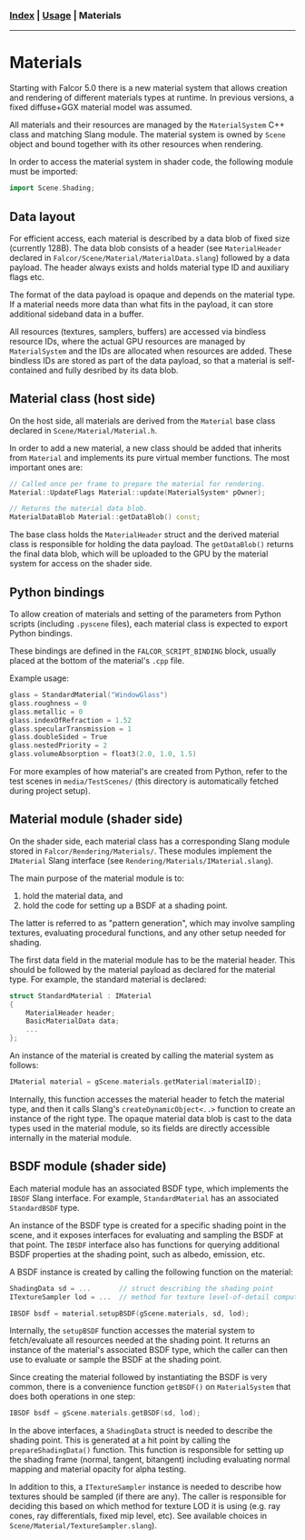 ### [Index](../index.md) | [Usage](./index.md) | Materials

--------

# Materials

Starting with Falcor 5.0 there is a new material system that allows creation and rendering of different materials
types at runtime. In previous versions, a fixed diffuse+GGX material model was assumed.

All materials and their resources are managed by the `MaterialSystem` C++ class and matching Slang module.
The material system is owned by `Scene` object and bound together with its other resources when rendering.

In order to access the material system in shader code, the following module must be imported:

```c++
import Scene.Shading;
```

## Data layout

For efficient access, each material is described by a data blob of fixed size (currently 128B).
The data blob consists of a header (see `MaterialHeader` declared in `Falcor/Scene/Material/MaterialData.slang`)
followed by a data payload. The header always exists and holds material type ID and auxiliary flags etc.

The format of the data payload is opaque and depends on the material type. If a material needs more data
than what fits in the payload, it can store additional sideband data in a buffer.

All resources (textures, samplers, buffers) are accessed via bindless resource IDs, where the actual GPU
resources are managed by `MaterialSystem` and the IDs are allocated when resources are added.
These bindless IDs are stored as part of the data payload, so that a material is self-contained and fully
desribed by its data blob.

## Material class (host side)

On the host side, all materials are derived from the `Material` base class declared in `Scene/Material/Material.h`.

In order to add a new material, a new class should be added that inherits from `Material` and implements
its pure virtual member functions. The most important ones are:

```c++
// Called once per frame to prepare the material for rendering.
Material::UpdateFlags Material::update(MaterialSystem* pOwner);

// Returns the material data blob.
MaterialDataBlob Material::getDataBlob() const;
```

The base class holds the `MaterialHeader` struct and the derived material class is responsible
for holding the data payload. The `getDataBlob()` returns the final data blob, which will be uploaded to the
GPU by the material system for access on the shader side.

## Python bindings

To allow creation of materials and setting of the parameters from Python scripts (including `.pyscene` files),
each material class is expected to export Python bindings.

These bindings are defined in the `FALCOR_SCRIPT_BINDING` block, usually placed at the bottom of the material's `.cpp` file.

Example usage:

```c++
glass = StandardMaterial("WindowGlass")
glass.roughness = 0
glass.metallic = 0
glass.indexOfRefraction = 1.52
glass.specularTransmission = 1
glass.doubleSided = True
glass.nestedPriority = 2
glass.volumeAbsorption = float3(2.0, 1.0, 1.5)
```

For more examples of how material's are created from Python, refer to the test scenes in `media/TestScenes/`
(this directory is automatically fetched during project setup).

## Material module (shader side)

On the shader side, each material class has a corresponding Slang module stored in `Falcor/Rendering/Materials/`.
These modules implement the `IMaterial` Slang interface (see `Rendering/Materials/IMaterial.slang`).

The main purpose of the material module is to:
1. hold the material data, and
2. hold the code for setting up a BSDF at a shading point.

The latter is referred to as "pattern generation", which may involve sampling textures, evaluating
procedural functions, and any other setup needed for shading.

The first data field in the material module has to be the material header. This should be followed by the
material payload as declared for the material type. For example, the standard material is declared:

```c++
struct StandardMaterial : IMaterial
{
    MaterialHeader header;
    BasicMaterialData data;
    ...
};
```

An instance of the material is created by calling the material system as follows:

```c++
IMaterial material = gScene.materials.getMaterial(materialID);
```

Internally, this function accesses the material header to fetch the material type, and then it calls
Slang's `createDynamicObject<..>` function to create an instance of the right type.
The opaque material data blob is cast to the data types used in the material module, so its fields are
directly accessible internally in the material module.

## BSDF module (shader side)

Each material module has an associated BSDF type, which implements the `IBSDF` Slang interface.
For example, `StandardMaterial` has an associated `StandardBSDF` type.

An instance of the BSDF type is created for a specific shading point in the scene, and it exposes
interfaces for evaluating and sampling the BSDF at that point.
The `IBSDF` interface also has functions for querying additional BSDF properties
at the shading point, such as albedo, emission, etc.

A BSDF instance is created by calling the following function on the material:

```c++
ShadingData sd = ...       // struct describing the shading point
ITextureSampler lod = ...  // method for texture level-of-detail computation

IBSDF bsdf = material.setupBSDF(gScene.materials, sd, lod);
```

Internally, the `setupBSDF` function accesses the material system to fetch/evaluate all resources needed at the
shading point. It returns an instance of the material's associated BSDF type,
which the caller can then use to evaluate or sample the BSDF at the shading point.

Since creating the material followed by instantiating the BSDF is very common,
there is a convenience function `getBSDF()` on `MaterialSystem` that does both operations in one step:

```c++
IBSDF bsdf = gScene.materials.getBSDF(sd, lod);
```

In the above interfaces, a `ShadingData` struct is needed to describe the shading point.
This is generated at a hit point by calling the `prepareShadingData()` function.
This function is responsible for setting up the shading frame (normal, tangent, bitangent)
including evaluating normal mapping and material opacity for alpha testing.

In addition to this, a `ITextureSampler` instance is needed to describe how textures should
be sampled (if there are any). The caller is responsible for deciding this based on which
method for texture LOD it is using (e.g. ray cones, ray differentials, fixed mip level, etc).
See available choices in `Scene/Material/TextureSampler.slang`).

